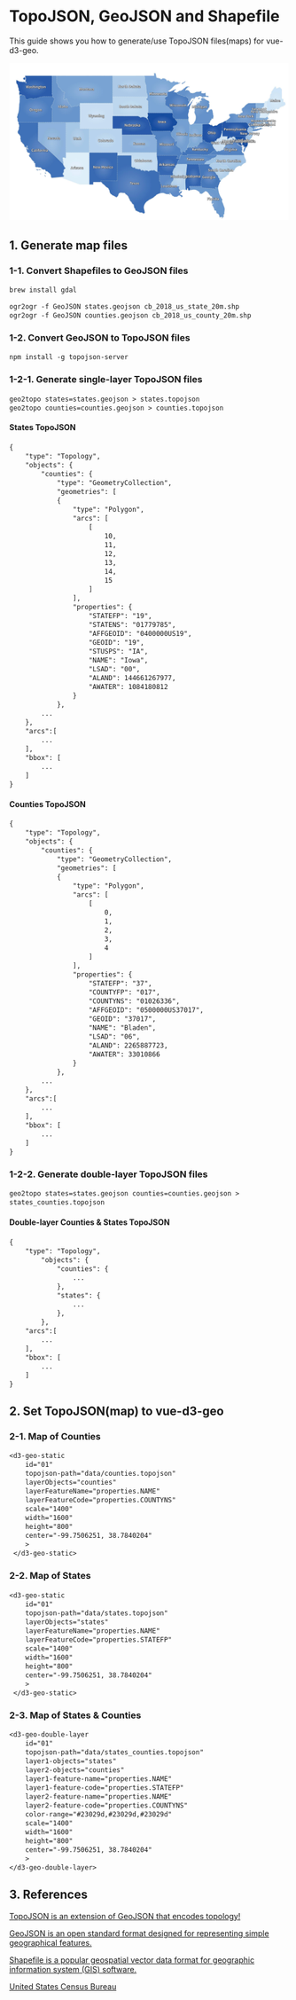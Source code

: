 # TopoJSON, GeoJSON and Shapefile
This guide shows you how to generate/use TopoJSON files(maps) for vue-d3-geo.

![states](https://raw.githubusercontent.com/komushi/vue-d3-geo/master/images/states.jpg)

## 1. Generate map files
### 1-1. Convert Shapefiles to GeoJSON files
```
brew install gdal
```

```
ogr2ogr -f GeoJSON states.geojson cb_2018_us_state_20m.shp
ogr2ogr -f GeoJSON counties.geojson cb_2018_us_county_20m.shp
```

### 1-2. Convert GeoJSON to TopoJSON files
```
npm install -g topojson-server
```

### 1-2-1. Generate single-layer TopoJSON files
```
geo2topo states=states.geojson > states.topojson
geo2topo counties=counties.geojson > counties.topojson
```

#### States TopoJSON
```
{
	"type": "Topology",
	"objects": {
		"counties": {
			"type": "GeometryCollection",
			"geometries": [
			{
				"type": "Polygon",
				"arcs": [
					[
						10,
						11,
						12,
						13,
						14,
						15
					]
				],
				"properties": {
					"STATEFP": "19",
					"STATENS": "01779785",
					"AFFGEOID": "0400000US19",
					"GEOID": "19",
					"STUSPS": "IA",
					"NAME": "Iowa",
					"LSAD": "00",
					"ALAND": 144661267977,
					"AWATER": 1084180812
				}
			},
		...
    },
    "arcs":[
    	...
    ],
    "bbox": [
    	...
    ]
}    
```

#### Counties TopoJSON
```
{
	"type": "Topology",
	"objects": {
	    "counties": {
			"type": "GeometryCollection",
			"geometries": [
			{
				"type": "Polygon",
				"arcs": [
					[
						0,
						1,
						2,
						3,
						4
					]
				],
				"properties": {
					"STATEFP": "37",
					"COUNTYFP": "017",
					"COUNTYNS": "01026336",
					"AFFGEOID": "0500000US37017",
					"GEOID": "37017",
					"NAME": "Bladen",
					"LSAD": "06",
					"ALAND": 2265887723,
					"AWATER": 33010866
				}
			},
        ...
    },
    "arcs":[
    	...
    ],
    "bbox": [
    	...
    ]
}    
```

### 1-2-2. Generate double-layer TopoJSON files
```
geo2topo states=states.geojson counties=counties.geojson > states_counties.topojson
```

#### Double-layer Counties & States TopoJSON
```
{
	"type": "Topology",
		"objects": {
		    "counties": {
		    	...
			},
		    "states": {
		    	...
			},
		},
    "arcs":[
    	...
    ],
    "bbox": [
    	...
    ]
}
```

## 2. Set TopoJSON(map) to vue-d3-geo
### 2-1. Map of Counties
```
<d3-geo-static 
    id="01"
    topojson-path="data/counties.topojson"
    layerObjects="counties"
    layerFeatureName="properties.NAME"
    layerFeatureCode="properties.COUNTYNS"
    scale="1400"
    width="1600"
    height="800"
    center="-99.7506251, 38.7840204"
    >
 </d3-geo-static>
```

### 2-2. Map of States
```
<d3-geo-static 
    id="01"
    topojson-path="data/states.topojson"
    layerObjects="states"
    layerFeatureName="properties.NAME"
    layerFeatureCode="properties.STATEFP"
    scale="1400"
    width="1600"
    height="800"
    center="-99.7506251, 38.7840204"
    >
 </d3-geo-static>
```

### 2-3. Map of States & Counties
```
<d3-geo-double-layer 
	id="01" 
	topojson-path="data/states_counties.topojson"
	layer1-objects="states"
	layer2-objects="counties"
	layer1-feature-name="properties.NAME"
	layer1-feature-code="properties.STATEFP"
	layer2-feature-name="properties.NAME"
	layer2-feature-code="properties.COUNTYNS"
	color-range="#23029d,#23029d,#23029d"
	scale="1400"
	width="1600"
	height="800"
	center="-99.7506251, 38.7840204"
	>    
</d3-geo-double-layer>
```

## 3. References
[TopoJSON is an extension of GeoJSON that encodes topology!](https://github.com/topojson/topojson)

[GeoJSON is an open standard format designed for representing simple geographical features.](https://en.wikipedia.org/wiki/GeoJSON)

[Shapefile is a popular geospatial vector data format for geographic information system (GIS) software.](https://en.wikipedia.org/wiki/Shapefile)

[United States Census Bureau](https://www.census.gov/geographies/mapping-files/time-series/geo/carto-boundary-file.html)